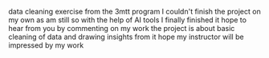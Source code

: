 data cleaning exercise from the 3mtt program
I couldn't finish the project on my own as am still so with the help of AI tools I finally finished it
hope to hear from you by commenting on my work
the project is about basic cleaning of data and drawing insights from it
hope my instructor will be impressed by my work

